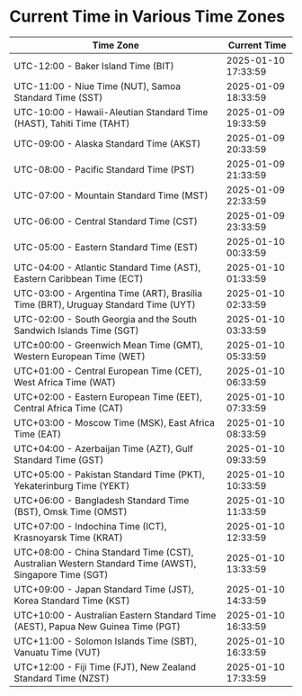 # Current Time in Various Time Zones

| Time Zone | Current Time |
|-----------|--------------|
| UTC-12:00 - Baker Island Time (BIT) | 2025-01-10 17:33:59 |
| UTC-11:00 - Niue Time (NUT), Samoa Standard Time (SST) | 2025-01-09 18:33:59 |
| UTC-10:00 - Hawaii-Aleutian Standard Time (HAST), Tahiti Time (TAHT) | 2025-01-09 19:33:59 |
| UTC-09:00 - Alaska Standard Time (AKST) | 2025-01-09 20:33:59 |
| UTC-08:00 - Pacific Standard Time (PST) | 2025-01-09 21:33:59 |
| UTC-07:00 - Mountain Standard Time (MST) | 2025-01-09 22:33:59 |
| UTC-06:00 - Central Standard Time (CST) | 2025-01-09 23:33:59 |
| UTC-05:00 - Eastern Standard Time (EST) | 2025-01-10 00:33:59 |
| UTC-04:00 - Atlantic Standard Time (AST), Eastern Caribbean Time (ECT) | 2025-01-10 01:33:59 |
| UTC-03:00 - Argentina Time (ART), Brasília Time (BRT), Uruguay Standard Time (UYT) | 2025-01-10 02:33:59 |
| UTC-02:00 - South Georgia and the South Sandwich Islands Time (SGT) | 2025-01-10 03:33:59 |
| UTC±00:00 - Greenwich Mean Time (GMT), Western European Time (WET) | 2025-01-10 05:33:59 |
| UTC+01:00 - Central European Time (CET), West Africa Time (WAT) | 2025-01-10 06:33:59 |
| UTC+02:00 - Eastern European Time (EET), Central Africa Time (CAT) | 2025-01-10 07:33:59 |
| UTC+03:00 - Moscow Time (MSK), East Africa Time (EAT) | 2025-01-10 08:33:59 |
| UTC+04:00 - Azerbaijan Time (AZT), Gulf Standard Time (GST) | 2025-01-10 09:33:59 |
| UTC+05:00 - Pakistan Standard Time (PKT), Yekaterinburg Time (YEKT) | 2025-01-10 10:33:59 |
| UTC+06:00 - Bangladesh Standard Time (BST), Omsk Time (OMST) | 2025-01-10 11:33:59 |
| UTC+07:00 - Indochina Time (ICT), Krasnoyarsk Time (KRAT) | 2025-01-10 12:33:59 |
| UTC+08:00 - China Standard Time (CST), Australian Western Standard Time (AWST), Singapore Time (SGT) | 2025-01-10 13:33:59 |
| UTC+09:00 - Japan Standard Time (JST), Korea Standard Time (KST) | 2025-01-10 14:33:59 |
| UTC+10:00 - Australian Eastern Standard Time (AEST), Papua New Guinea Time (PGT) | 2025-01-10 16:33:59 |
| UTC+11:00 - Solomon Islands Time (SBT), Vanuatu Time (VUT) | 2025-01-10 16:33:59 |
| UTC+12:00 - Fiji Time (FJT), New Zealand Standard Time (NZST) | 2025-01-10 17:33:59 |
